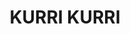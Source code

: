 ---
lastmod: '2025-04-06T06:05:20+00:00'
latitude: -32.820688
layout: suburb
longitude: 151.486212
postcode: '2327'
state: NSW
title: KURRI KURRI
url: /nsw/kurri-kurri/
---